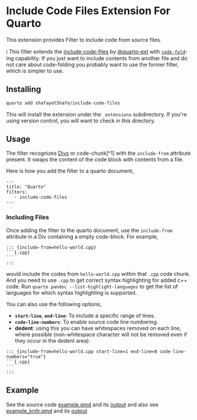 # Include Code Files Extension For Quarto

This extension provides Filter to include code from source files.

:information_source: This filter extends the [include-code-files](https://github.com/quarto-ext/include-code-files) by [@quarto-ext](https://github.com/quarto-ext) with [`code-fold`](https://quarto.org/docs/output-formats/html-code.html#folding-code)-ing capability. If you just want to include contents from another file and do not care about code-folding you probably want to use the former filter, which is simpler to use.

## Installing

```bash
quarto add shafayetShafe/include-code-files
```

This will install the extension under the `_extensions` subdirectory.
If you're using version control, you will want to check in this directory.

## Usage

The filter recognizes [Divs](https://quarto.org/docs/authoring/markdown-basics.html#divs-and-spans) or code-chunk[^1] with the `include-from` attribute present. It swaps the content of the code block with contents from a file.

Here is how you add the filter to a quarto document,

```
---
title: "Quarto"
filters:
   - include-code-files
---

```

### Including Files

Once adding the filter to the quarto document, use the `include-from` attribute in a Div containing a empty code-block. For example,

````
::: {include-from=hello-world.cpp}
```{.cpp}
```
:::
````

would include the codes from `hello-world.cpp` within that `.cpp` code chunk. And you need to use `.cpp` to get correct syntax highlighting for added c++ code. Run `quarto pandoc --list-highlight-languages` to get the list of languages for which syntax highlighting is supported.

You can also use the following options,

- **`start-line`**, **`end-line`**: To include a specific range of lines.
- **`code-line-numbers`**: To enable source code line numbering.
- **dedent**: using this you can have whitespaces removed on each line, where possible (non-whitespace character will not be removed even if they occur in the dedent area).


````
::: {include-from=hello-world.cpp start-line=1 end-line=8 code-line-numbers="true"}
```{.cpp}
```
:::

````




## Example
See the source code [example.qmd](example.qmd) and its [output](https://shafayetshafee.github.io/include-code-files/example.html) and also see [example_knitr.qmd](example_knitr.qmd) and its [output](https://shafayetshafee.github.io/include-code-files/example_knitr.html)